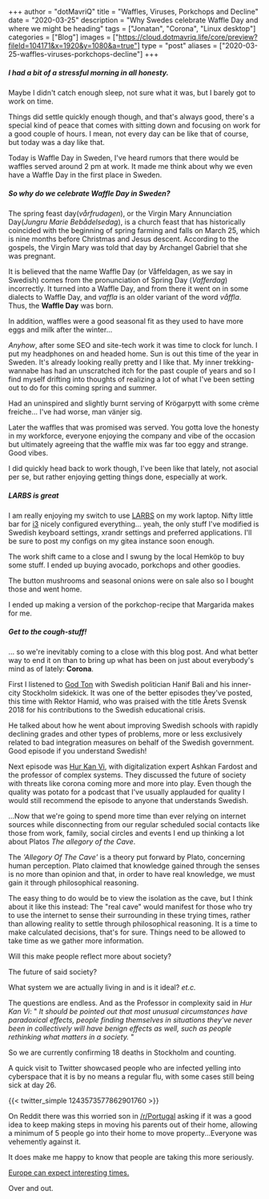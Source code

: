 +++
author = "dotMavriQ"
title = "Waffles, Viruses, Porkchops and Decline"
date = "2020-03-25"
description = "Why Swedes celebrate Waffle Day and where we might be heading"
tags = ["Jonatan", "Corona", "Linux desktop"]
categories = ["Blog"]
images  = ["https://cloud.dotmavriq.life/core/preview?fileId=104171&x=1920&y=1080&a=true"]
type = "post"
aliases = ["2020-03-25-waffles-viruses-porkchops-decline"]
+++

##### I had a bit of a stressful morning in all honesty. 
Maybe I didn't catch enough sleep, not sure what it was, but I barely got to work on time.

Things did settle quickly enough though, and that's always good, there's a special kind of peace that comes with sitting down and focusing on work for a good couple of hours. I mean, not every day can be like that of course, but today was a day like that. 

Today is Waffle Day in Sweden, I've heard rumors that there would be waffles served around 2 pm at work. 
It made me think about why we even have a Waffle Day in the first place in Sweden.

##### So why do we celebrate Waffle Day in Sweden? 
The spring feast day(*vårfrudagen*), or the Virgin Mary Annunciation Day(*Jungru Marie Bebådelsedag*), is a church feast that has historically coincided with the beginning of spring farming and falls on March 25, which is nine months before Christmas and Jesus descent. According to the gospels, the Virgin Mary was told that day by Archangel Gabriel that she was pregnant.

It is believed that the name Waffle Day (or Våffeldagen, as we say in Swedish) comes from the pronunciation of Spring Day (*Vafferdag*) incorrectly. It turned into a Waffle Day, and from there it went on in some dialects to Waffle Day, and *vaffla* is an older variant of the word *våffla*. Thus, the **Waffle Day** was born. 

In addition, waffles were a good seasonal fit as they used to have more eggs and milk after the winter...

*Anyhow*, after some SEO and site-tech work it was time to clock for lunch. I put my headphones on and headed home. Sun is out this time of the year in Sweden. It's already looking really pretty and I like that. My inner trekking-wannabe has had an unscratched itch for the past couple of years and so I find myself drifting into thoughts of realizing a lot of what I've been setting out to do for this coming spring and summer. 

Had an uninspired and slightly burnt serving of Krögarpytt with some crème freiche... I've had worse, man vänjer sig.

Later the waffles that was promised was served. 
You gotta love the honesty in my workforce, everyone enjoying the company and vibe of the occasion but ultimately agreeing that the waffle mix was far too eggy and strange. Good vibes.

I did quickly head back to work though, I've been like that lately, not asocial per se, but rather enjoying getting things done, especially at work. 

##### LARBS is great

I am really enjoying my switch to use [LARBS](https://larbs.xyz/) on my work laptop. Nifty little bar for [i3](https://github.com/Airblader/i3) nicely configured everything... yeah, the only stuff I've modified is Swedish keyboard settings, xrandr settings and preferred applications. I'll be sure to post my configs on my gitea instance soon enough.

The work shift came to a close and I swung by the local Hemköp to buy some stuff.
I ended up buying avocado, porkchops and other goodies.

The button mushrooms and seasonal onions were on sale also so I bought those and went home.

I ended up making a version of the porkchop-recipe that Margarida makes for me. 

##### Get to the cough-stuff!
... so we're inevitably coming to a close with this blog post. And what better way to end it on than to bring up what has been on just about everybody's mind as of lately: **Corona**.

First I listened to [God Ton](https://soundcloud.com/godton/81-rektor-hamid) with Swedish politician Hanif Bali and his inner-city Stockholm sidekick. It was one of the better episodes they've posted, this time with Rektor Hamid, who was praised with the title Årets Svensk 2018 for his contributions to the Swedish educational crisis.

He talked about how he went about improving Swedish schools with rapidly declining grades and other types of problems, more or less exclusively related to bad integration measures on behalf of the Swedish government. Good episode if you understand Swedish!

Next episode was [Hur Kan Vi](https://poddtoppen.se/podcast/1387372894/hur-kan-vi), with digitalization expert Ashkan Fardost and the professor of complex systems. They discussed the future of society with threats like corona coming more and more into play. Even though the quality was potato for a podcast that I've usually applauded for quality I would still recommend the episode to anyone that understands Swedish.

...Now that we're going to spend more time than ever relying on internet sources while disconnecting from our regular scheduled social contacts like those from work, family, social circles and events I end up thinking a lot about Platos *The allegory of the Cave*.

The *'Allegory Of The Cave'* is a theory put forward by Plato, concerning human perception. Plato claimed that knowledge gained through the senses is no more than opinion and that, in order to have real knowledge, we must gain it through philosophical reasoning.

The easy thing to do would be to view the isolation as the cave, but I think about it like this instead: The "real cave" would manifest for those who try to use the internet to sense their surrounding in these trying times, rather than allowing reality to settle through philosophical reasoning. It is a time to make calculated decisions, that's for sure. Things need to be allowed to take time as we gather more information.

Will this make people reflect more about society? 

The future of said society? 

What system we are actually living in and is it ideal? *et.c.* 

The questions are endless. 
And as the Professor in complexity said in *Hur Kan Vi*:
" *It should be pointed out that most unusual circumstances have paradoxical effects, people finding themselves in situations they've never been in collectively will have benign effects as well, such as people rethinking what matters in a society.* " 

So we are currently confirming 18 deaths in Stockholm and counting.

A quick visit to Twitter showcased people who are infected yelling into cyberspace that it is by no means a regular flu, with some cases still being sick at day 26.

{{< twitter_simple 1243573577862901760 >}}

On Reddit there was this worried son in [/r/Portugal](https://old.reddit.com/r/Portugal/comments/fo6kds/question_my_parents_live_in_portugal_and_are/) asking if it was a good idea to keep making steps in moving his parents out of their home, allowing a minimum of 5 people go into their home to move property...Everyone was vehemently against it. 

It does make me happy to know that people are taking this more seriously.

[Europe can expect interesting times.](https://en.wikipedia.org/wiki/May_you_live_in_interesting_times)


Over and out.